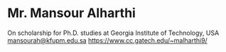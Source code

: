 # Mr. Mansour Alharthi

On scholarship for Ph.D. studies at Georgia Institute of Technology, USA
mansourah@kfupm.edu.sa
https://www.cc.gatech.edu/~malharthi9/